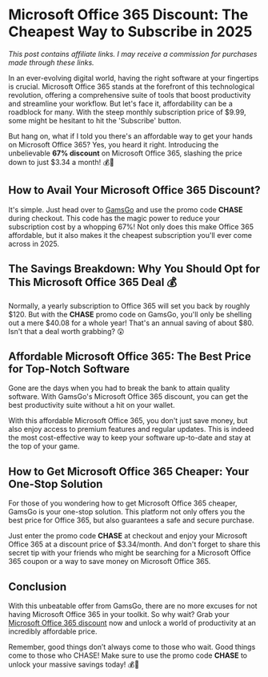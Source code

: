 # Microsoft Office 365 Discount: The Cheapest Way to Subscribe in 2025

*This post contains affiliate links. I may receive a commission for purchases made through these links.*

In an ever-evolving digital world, having the right software at your fingertips is crucial. Microsoft Office 365 stands at the forefront of this technological revolution, offering a comprehensive suite of tools that boost productivity and streamline your workflow. But let's face it, affordability can be a roadblock for many. With the steep monthly subscription price of $9.99, some might be hesitant to hit the 'Subscribe' button. 

But hang on, what if I told you there's an affordable way to get your hands on Microsoft Office 365? Yes, you heard it right. Introducing the unbelievable **67% discount** on Microsoft Office 365, slashing the price down to just $3.34 a month! 💰🎉

## How to Avail Your Microsoft Office 365 Discount?

It's simple. Just head over to [GamsGo](https://www.gamsgo.com/partner/ykeX7B) and use the promo code **CHASE** during checkout. This code has the magic power to reduce your subscription cost by a whopping 67%! Not only does this make Office 365 affordable, but it also makes it the cheapest subscription you'll ever come across in 2025. 

## The Savings Breakdown: Why You Should Opt for This Microsoft Office 365 Deal 💰 

Normally, a yearly subscription to Office 365 will set you back by roughly $120. But with the **CHASE** promo code on GamsGo, you'll only be shelling out a mere $40.08 for a whole year! That's an annual saving of about $80. Isn't that a deal worth grabbing? 😲

## Affordable Microsoft Office 365: The Best Price for Top-Notch Software

Gone are the days when you had to break the bank to attain quality software. With GamsGo's Microsoft Office 365 discount, you can get the best productivity suite without a hit on your wallet. 

With this affordable Microsoft Office 365, you don't just save money, but also enjoy access to premium features and regular updates. This is indeed the most cost-effective way to keep your software up-to-date and stay at the top of your game. 

## How to Get Microsoft Office 365 Cheaper: Your One-Stop Solution

For those of you wondering how to get Microsoft Office 365 cheaper, GamsGo is your one-stop solution. This platform not only offers you the best price for Office 365, but also guarantees a safe and secure purchase. 

Just enter the promo code **CHASE** at checkout and enjoy your Microsoft Office 365 at a discount price of $3.34/month. And don't forget to share this secret tip with your friends who might be searching for a Microsoft Office 365 coupon or a way to save money on Microsoft Office 365.

## Conclusion 

With this unbeatable offer from GamsGo, there are no more excuses for not having Microsoft Office 365 in your toolkit. So why wait? Grab your [Microsoft Office 365 discount](https://www.gamsgo.com/partner/ykeX7B) now and unlock a world of productivity at an incredibly affordable price.

Remember, good things don’t always come to those who wait. Good things come to those who CHASE! Make sure to use the promo code **CHASE** to unlock your massive savings today! 💰🔑